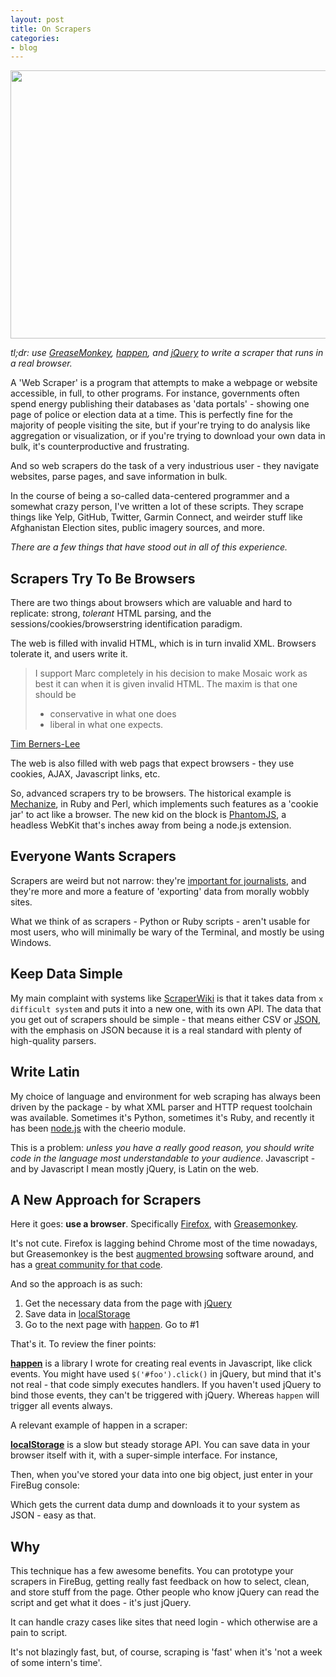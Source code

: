 ```yaml
---
layout: post
title: On Scrapers
categories:
- blog
---
```


<div class='shutter-300'>
<img src='http://farm7.staticflickr.com/6154/6178876848_44fe6e4a9e_b.jpg' width='640' height='429' />
</div>

_tl;dr: use [GreaseMonkey](https://addons.mozilla.org/en-US/firefox/addon/greasemonkey/),
[happen](https://github.com/tmcw/happen), and [jQuery](http://jquery.com/)
to write a scraper that runs in a real browser._

A 'Web Scraper' is a program that attempts to make a webpage or website
accessible, in full, to other programs. For instance, governments often
spend energy publishing their databases as 'data portals' - showing one
page of police or election data at a time. This is perfectly fine for
the majority of people visiting the site, but if your're trying to do
analysis like aggregation or visualization, or if you're trying
to download your own data in bulk, it's counterproductive and frustrating.

And so web scrapers do the task of a very industrious user - they navigate
websites, parse pages, and save information in bulk.

In the course of being a so-called data-centered programmer and a somewhat
crazy person, I've written a lot of these scripts. They scrape things like
Yelp, GitHub, Twitter, Garmin Connect, and weirder stuff like Afghanistan
Election sites, public imagery sources, and more.

_There are a few things that have stood out in all of this experience._

## Scrapers Try To Be Browsers

There are two things about browsers which are valuable and hard to replicate:
strong, _tolerant_ HTML parsing, and the sessions/cookies/browserstring
identification paradigm.

The web is filled with invalid HTML, which is in turn invalid XML. Browsers
tolerate it, and users write it.

> I support Marc completely in his decision to make Mosaic work as best it can when it is given invalid HTML. The maxim is that one should be
> - conservative in what one does
> - liberal in what one expects.

[Tim Berners-Lee](http://1997.webhistory.org/www.lists/www-talk.1993q3/0745.html)

The web is also filled with web pags that expect browsers - they use cookies,
AJAX, Javascript links, etc.

So, advanced scrapers try to be browsers. The historical example is
[Mechanize](https://github.com/tenderlove/mechanize), in Ruby and Perl, which
implements such features as a 'cookie jar' to act like a browser. The new
kid on the block is [PhantomJS](http://phantomjs.org/), a headless
WebKit that's inches away from being a node.js extension.

## Everyone Wants Scrapers

Scrapers are weird but not narrow: they're
[important for journalists](https://leanpub.com/scrapingforjournalists), and
they're more and more a feature of 'exporting' data from morally wobbly
sites.

What we think of as scrapers - Python or Ruby scripts - aren't usable for
most users, who will minimally be wary of the Terminal, and mostly
be using Windows.

## Keep Data Simple

My main complaint with systems like [ScraperWiki](https://scraperwiki.com/)
is that it takes data from `x difficult system` and puts it into a new one,
with its own API. The data that you get out of scrapers should be simple -
that means either CSV or [JSON](http://www.json.org/), with the emphasis
on JSON because it is a real standard with plenty of high-quality parsers.

## Write Latin

My choice of language and environment for web scraping has always been
driven by the package - by what XML parser and HTTP request toolchain was
available. Sometimes it's Python, sometimes it's Ruby, and recently it has
been [node.js](http://nodejs.org/) with the cheerio module.

This is a problem: _unless you have a really good reason, you should write
code in the language most understandable to your audience_. Javascript -
and by Javascript I mean mostly jQuery, is Latin on the web.

## A New Approach for Scrapers

Here it goes: **use a browser**. Specifically [Firefox](http://www.mozilla.org/en-US/firefox/new/),
with [Greasemonkey](https://addons.mozilla.org/en-US/firefox/addon/greasemonkey/).

It's not cute. Firefox is lagging behind Chrome most of the time nowadays,
but Greasemonkey is the best [augmented browsing](http://en.wikipedia.org/wiki/Augmented_browsing)
software around, and has a [great community for that code](http://userscripts.org/).

And so the approach is as such:

1. Get the necessary data from the page with [jQuery](http://jquery.com/)
2. Save data in [localStorage](https://developer.mozilla.org/en-US/docs/DOM/Storage)
3. Go to the next page with [happen](https://github.com/tmcw/happen). Go to #1

That's it. To review the finer points:

**[happen](https://github.com/tmcw/happen)** is a library I wrote for creating
real events in Javascript, like click events. You might have used `$('#foo').click()` in
jQuery, but mind that it's not real - that code simply executes handlers.
If you haven't used jQuery to bind those events, they can't be triggered with
jQuery. Whereas `happen` will trigger all events always.

A relevant example of happen in a scraper:

<script src="https://gist.github.com/3659893.js"> </script>

**[localStorage](https://developer.mozilla.org/en-US/docs/DOM/Storage)** is
a slow but steady storage API. You can save data in your browser itself with
it, with a super-simple interface. For instance,

<script src="https://gist.github.com/3659894.js"> </script>

Then, when you've stored your data into one big object, just enter in your
FireBug console:

<script src="https://gist.github.com/3659896.js"> </script>

Which gets the current data dump and downloads it to your system as JSON -
easy as that.

## Why

This technique has a few awesome benefits. You can prototype your scrapers
in FireBug, getting really fast feedback on how to select, clean, and store
stuff from the page. Other people who know jQuery can read the script
and get what it does - it's just jQuery.

It can handle crazy cases like sites that need login - which otherwise are a
pain to script.

It's not blazingly fast, but, of course, scraping is 'fast' when it's
'not a week of some intern's time'.
